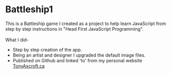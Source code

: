 # Battleship1
This is a Battleship game I created as a project to help learn JavaScript from step by step instructions in "Head First JavaScript Programming". <br> <br>
What I did-
  <ul>
  <li>Step by step creation of the app. </li>
  <li>Being an artist and designer I upgraded the default image files.</li>
  <li>Published on Github and linked 'to' from my personal website <a href="http://tonyascroft.ca/">TonyAscroft.ca</a> </li>
  </ul>
